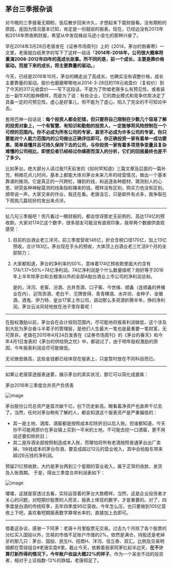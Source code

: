 ## 茅台三季报杂谈

对今晚的三季报毫无期盼，饭后散步回来许久，才想起来下载财报看。没有期盼的原因，是因为情况基本已知，肯定是一份靓丽的报表。现在，已经远没有2013年和2014年熬夜刷财报，希望从中发现蛛丝马迹小变化的那种兴奋了。

早在2014年3月28日老唐发在《证券市场周刊》上的《2014，茅台的倒春寒》一文里，老唐就白纸黑字的写下了这样一段话「**2014年-2018年，公司很大概率将重演2008-2012年四年的高成长故事。所不同的是，前一个成长，主要是靠价格驱动。而接下来的成长，将主要靠量的驱动。**」
   
今天，已经是2016年10月，茅台的确走出了高成长，也确实没有调整价格，成长主要靠量的驱动。股价也磨磨唧唧地从2014-3-28日的118元收盘价（复权价）到了今天的317元收盘价——写下这段话，不是为了吹嘘老唐多么有预见性，或者装出一副牛X的股神模样，而是为了说：有些企业，它的商业模式和竞争优势决定了具备一定的可预见性。虚心是好事儿，但不能为了虚心，陷入了完全的不可知论中去。

套用巴神一段话说：**每个投资人都会犯错，但只要将自己限制在少数几个容易了解的投资对象上，一个有智慧、有知识和勤勉的投资人，一定能够将风险控制在一个可控的范围内。你不必成为所有公司的专家，甚至不必成为许多公司的专家，你只要能对个人能力范围内的公司做出正确评估即可。你正确投资一家有着单一成功要素、简单易懂并且可持久保持下去的公司，与你投资一家有着多项竞争变量且复杂难懂的公司相比，即使后者已经经过你缜密而深入的分析，它们的回报最终也差不了多少。**

比如茅台。绝大部分人读过我11天前发的《如何早知道》三篇文章及后面的一篇补充，稍微花点儿时间，基本上都能大体对茅台未来几年的经营情况，做出一个基本靠谱的推测。它是真正的一尺跨栏，赚到的钱，和追逐各种题材、猜测别人的心思、研究各种神秘莫测的线条指标赚来的钱，模样没有区别，购买力也没有区别。顺带说一声，大家交来的作业，我还在看。老唐没忘，只是邮件有点多，我争取在下周挑几篇较好的发出来点评。

---

扯几句三季报吧！但凡看过一眼财报的，都会惊讶那史无前例的、高达174亿的预收款。大家对174亿这个数字，很多朋友可能没有直观印象，我举两个数据供直观感受：
1. 目前的白酒业老三洋河，前三季度营收146亿，折合含税口径170亿，加上13亿预收，合计183亿。茅台现在手头的预收，大体顶上白酒业老三忙活9个月的全部努力；

2. 大家都知道，茅台的净利率约50%，意味着174亿预收款里面大约含有174/1.17×50%=74亿净利润。74亿净利润是个什么数量级呢？刚好等于2016年上半年除茅台和五粮液以外的全部A股白酒业上市公司的净利润总和。
   
   是的，洋河、老窖、汾酒、古井贡酒、口子窖、今世缘、顺鑫（连顺鑫的养猪业在内）、迎驾贡酒、老白干、沱牌舍得、青青稞酒、水井坊、金种子、金徽酒、酒鬼、伊力特、皇台17家上市公司，调动那么多资源折腾半年，挣的净利润，茅台云淡风轻地放在池子里存着呢！

---   

在股权激励以前，茅台会在会计规则范围内，尽可能地将报表利润做低，这个涉及到大批为茅台奋斗半辈子的管理层，是他们人生最大一笔也是最重要一笔财富，无可厚非。老唐在2015年4月24日发表在《证券市场周刊》的《茅台的春天》和今年4月1日发表的《茅台的供给侧之忧》中，都说过了，由于明年股权激励的原因，今年报表利润会尽可能做低。
    
无论做低做高，这些金钱都已经体现在报表上，只是暂时放在不同科目而已。

---

如果让老唐穿透报表迷雾，展示茅台的真实状况，那它可以简化成酱紫：
   
茅台2016年三季度合并资产负债表

![image](https://github.com/fengyumozhu/tsf/assets/6201828/853e593f-aef8-48c5-91a5-aaefcb0c80b2)

茅台股份公司总资产是首次破千亿，创下历史新高。眼看着净资产也直奔千亿去了。当然，任何对茅台稍有了解的人，都会知道这个报表资产是严重偏低的：
    
- 其一是土地、酒库、酒窖都是按照成本扣除折旧以后入账。但谁都知道，今天你不可能用原价在茅台镇上买到一平米的土地，不可能去挖一口酒窖，更不用说还要扣除折旧；
- 其二是存酒全部按照制造成本入账，而哪怕将所有老酒按照普通茅台出厂卖掉，1块钱成本的茅台存酒，要变成超过12元的营业收入，其中会给股东带来超过6元钱的净利润。

预留21亿预收款，大约是茅台两到三个星期的营业收入，属于正常的收款、发货及入账周期。   于是，得出三季度合并利润表如下：

![image](https://github.com/fengyumozhu/tsf/assets/6201828/ed63aafd-b210-400e-bfb6-af9ff88ec33c)

嚯嚯，这就是穿透过去看，实际运营着的茅台大致模样。当然，这是企业投资者才关心的问题，对短期炒股票的人而言，报表上体现的数字，才是重要的。对了，四季度是白酒的传统旺季，去年四季度95亿营收。今年怎么压，也只要做到105亿营收上下吧，喜欢看短期报表数字算增长率的，直接加上去即可。

---

借着这杂谈，感谢一下阿茅：老唐十月里股票无交易。过去九个月除了各个股票的分红买入国投以外，交易的市值不足账户市值的2%。依然是满仓，持股还是老掉牙的那几只：茅台、国投、民生H、招商H、洋河、信立泰、双汇。比例及交易明细都在雪球组合#老唐实盘#里。截止今天，依赖着我家阿茅扛起半边天，**在不计算打新所得的情况下，今年账户收益大概22%的样子**。作为一个呆坐不动的投资者，相对于上证指数-12%的跌幅，老唐知足了。

